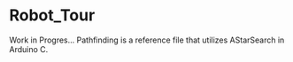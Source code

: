 # Robot_Tour

Work in Progres...
Pathfinding is a reference file that utilizes AStarSearch in Arduino C. 
